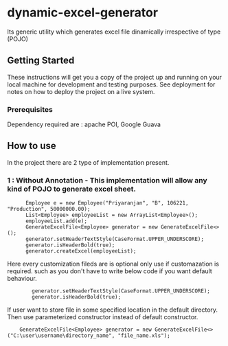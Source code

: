# dynamic-excel-generator

Its generic utility which generates excel file dinamically irrespective of type (POJO)

## Getting Started

These instructions will get you a copy of the project up and running on your local machine for development and testing purposes. See deployment for notes on how to deploy the project on a live system.

### Prerequisites

Dependency required are : apache POI, Google Guava


## How to use
In the project there are 2 type of implementation present.

### 1 : Without Annotation - This implementation will allow any kind of POJO to generate excel sheet.
  ```
		Employee e = new Employee("Priyaranjan", "B", 106221, "Production", 50000000.00);
		List<Employee> employeeList = new ArrayList<Employee>();
		employeeList.add(e);
		GenerateExcelFile<Employee> generator = new GenerateExcelFile<>();
		generator.setHeaderTextStyle(CaseFormat.UPPER_UNDERSCORE);
		generator.isHeaderBold(true);
		generator.createExcel(employeeList);
```
Here every customization fileds are  is optional only use if customazation is required.  such as you don't have to write below code if you want default behaviour.
```
		generator.setHeaderTextStyle(CaseFormat.UPPER_UNDERSCORE);
		generator.isHeaderBold(true);
```
If user want to store file in some specified location in the default directory. Then use parameterized constructor instead of default constructor.

```
	GenerateExcelFile<Employee> generator = new GenerateExcelFile<>("C:\user\username\directory_name", "file_name.xls");
```


